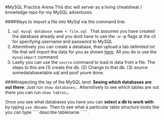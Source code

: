#MySQL Practice Arena 
This doc will server as a living cheatsheat / knowledge repo for my MySQL adventures. 

####Ways to import a file into MySql via the command line: 
1. ````sql mysql database_name < file.sql ```` 
That assumes you have created the database already and you dont have to use the -u -p flags at the cli for specifying username and password to MySQL 
2. Alternitively you can create a database, then upload a tab delimited txt file that will import the data for you as shown [here](http://www.thegeekstuff.com/2008/10/import-and-upload-data-to-mysql-tables-using-mysqlimport/). All you do is use the ````mysqlimport```` command. 
3. Lastly you can use the ```` source ```` command to load in data from a file. The steps to this are (1) create the db. (2) Change to that db. (3) source somedatabasetable.sql and poof youre done. 

####Inspecting the lay of the MySQL land: 
**Seeing which databases are out there**: Just run ```` show databases; ````. Alternitively to see which tables are out there you can run ```` show tables; ````. 

 
Once you see what databases you have you can **select a db to work with** by typing ```` use dbname ````. Then to see what a particular table structure looks like you can type ```` describe tablename `````.




